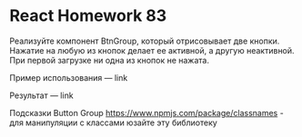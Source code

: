 # React Homework 83

Реализуйте компонент BtnGroup, который отрисовывает две кнопки. Нажатие на любую из кнопок делает ее активной, а другую неактивной. При первой загрузке ни одна из кнопок не нажата.

Пример использования — link

Результат — link

Подсказки
Button Group
https://www.npmjs.com/package/classnames - для манипуляции с классами юзайте эту библиотеку